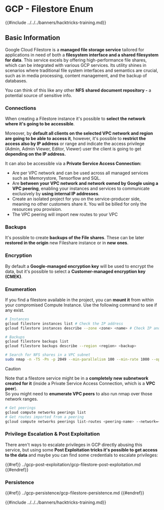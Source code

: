# GCP - Filestore Enum

{{#include ../../../banners/hacktricks-training.md}}

## Basic Information

Google Cloud Filestore is a **managed file storage service** tailored for applications in need of both a **filesystem interface and a shared filesystem for data**. This service excels by offering high-performance file shares, which can be integrated with various GCP services. Its utility shines in scenarios where traditional file system interfaces and semantics are crucial, such as in media processing, content management, and the backup of databases.

You can think of this like any other **NFS** **shared document repository -** a potential source of sensitive info.

### Connections

When creating a Filestore instance it's possible to **select the network where it's going to be accessible**.

Moreover, by **default all clients on the selected VPC network and region are going to be able to access it**, however, it's possible to **restrict the access also by IP address** or range and indicate the access privilege (Admin, Admin Viewer, Editor, Viewer) user the client is going to get **depending on the IP address.**

It can also be accessible via a **Private Service Access Connection:**

- Are per VPC network and can be used across all managed services such as Memorystore, Tensorflow and SQL.
- Are **between your VPC network and network owned by Google using a VPC peering**, enabling your instances and services to communicate exclusively by **using internal IP addresses**.
- Create an isolated project for you on the service-producer side, meaning no other customers share it. You will be billed for only the resources you provision.
- The VPC peering will import new routes to your VPC

### Backups

It's possible to create **backups of the File shares**. These can be later **restored in the origin** new Fileshare instance or in **new ones**.

### Encryption

By default a **Google-managed encryption key** will be used to encrypt the data, but it's possible to select a **Customer-managed encryption key (CMEK)**.

### Enumeration

If you find a filestore available in the project, you can **mount it** from within your compromised Compute Instance. Use the following command to see if any exist.

```bash
# Instances
gcloud filestore instances list # Check the IP address
gcloud filestore instances describe --zone <zone> <name> # Check IP and access restrictions

# Backups
gcloud filestore backups list
gcloud filestore backups describe --region <region> <backup>

# Search for NFS shares in a VPC subnet
sudo nmap -n -T5 -Pn -p 2049 --min-parallelism 100 --min-rate 1000 --open 10.99.160.2/20
```

> [!CAUTION]
> Note that a filestore service might be in a **completely new subnetwork created for it** (inside a Private Service Access Connection, which is a **VPC peer**).\
> So you might need to **enumerate VPC peers** to also run nmap over those network ranges.
>
> ```bash
> # Get peerings
> gcloud compute networks peerings list
> # Get routes imported from a peering
> gcloud compute networks peerings list-routes <peering-name> --network=<network-name> --region=<region> --direction=INCOMING
> ```

### Privilege Escalation & Post Exploitation

There aren't ways to escalate privileges in GCP directly abusing this service, but using some **Post Exploitation tricks it's possible to get access to the data** and maybe you can find some credentials to escalate privileges:

{{#ref}}
../gcp-post-exploitation/gcp-filestore-post-exploitation.md
{{#endref}}

### Persistence

{{#ref}}
../gcp-persistence/gcp-filestore-persistence.md
{{#endref}}

{{#include ../../../banners/hacktricks-training.md}}
